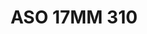 ---
title: ASO 17MM 310
date: 
draft: false

# descripcion
description : Anillo de plata 925.

materials: Plata 1025

color: 

dimensions: 17mm diámetro

code: 05-23-1699

type: "Anillos"

categories: []

price: $10.960,00

price_eftvo: $9.320,00

# Images
# first image will be shown in the product page
images:
  # - image: "images/path_to_image"
  # La ubicacion de las imagenes es imagenes/Anillos/Anillos.Solo Plata/05-23-1699-aso-17mm-310
  - image: "./images/anillos/solo_plata/05-23-1699-aso-17mm-310.jpg"
---